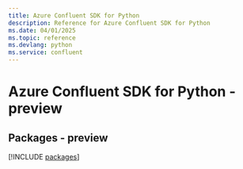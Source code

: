 ```yaml
---
title: Azure Confluent SDK for Python
description: Reference for Azure Confluent SDK for Python
ms.date: 04/01/2025
ms.topic: reference
ms.devlang: python
ms.service: confluent
---
```

# Azure Confluent SDK for Python - preview
## Packages - preview
[!INCLUDE [packages](confluent-index.md)]